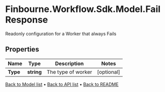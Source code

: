 # Finbourne.Workflow.Sdk.Model.FailResponse
Readonly configuration for a Worker that always Fails

## Properties

Name | Type | Description | Notes
------------ | ------------- | ------------- | -------------
**Type** | **string** | The type of worker | [optional] 

[Back to Model list](../README.md#documentation-for-models) &#8226; [Back to API list](../README.md#documentation-for-api-endpoints) &#8226; [Back to README](../README.md)

